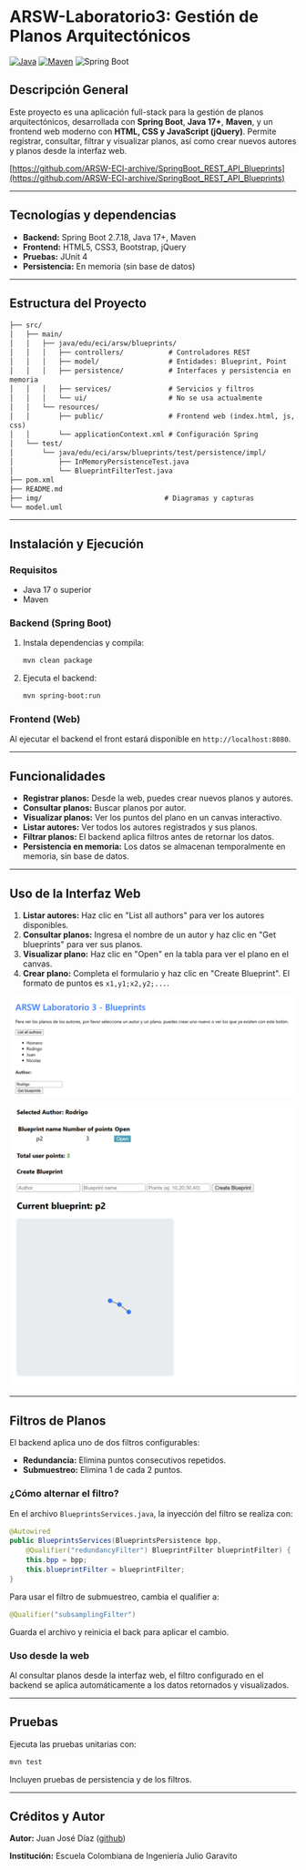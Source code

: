 
# ARSW-Laboratorio3: Gestión de Planos Arquitectónicos

[![Java](https://img.shields.io/badge/Java-17%2B-blue.svg)](https://www.oracle.com/java/)
[![Maven](https://img.shields.io/badge/Maven-Build-brightgreen.svg)](https://maven.apache.org/)
![Spring Boot](https://img.shields.io/badge/Spring%20Boot-brightgreen.svg)


## Descripción General

Este proyecto es una aplicación full-stack para la gestión de planos arquitectónicos, desarrollada con **Spring Boot**, **Java 17+**, **Maven**, y un frontend web moderno con **HTML, CSS y JavaScript (jQuery)**. Permite registrar, consultar, filtrar y visualizar planos, así como crear nuevos autores y planos desde la interfaz web.

[https://github.com/ARSW-ECI-archive/SpringBoot_REST_API_Blueprints](https://github.com/ARSW-ECI-archive/SpringBoot_REST_API_Blueprints)

---

## Tecnologías y dependencias

- **Backend:** Spring Boot 2.7.18, Java 17+, Maven
- **Frontend:** HTML5, CSS3, Bootstrap, jQuery
- **Pruebas:** JUnit 4
- **Persistencia:** En memoria (sin base de datos)

---

## Estructura del Proyecto

```
├── src/
│   ├── main/
│   │   ├── java/edu/eci/arsw/blueprints/
│   │   │   ├── controllers/           # Controladores REST
│   │   │   ├── model/                 # Entidades: Blueprint, Point
│   │   │   ├── persistence/           # Interfaces y persistencia en memoria
│   │   │   ├── services/              # Servicios y filtros
│   │   │   └── ui/                    # No se usa actualmente
│   │   └── resources/
│   │       ├── public/                # Frontend web (index.html, js, css)
│   │       └── applicationContext.xml # Configuración Spring
│   └── test/
│       └── java/edu/eci/arsw/blueprints/test/persistence/impl/
│           ├── InMemoryPersistenceTest.java
│           └── BlueprintFilterTest.java
├── pom.xml
├── README.md
├── img/                              # Diagramas y capturas
└── model.uml
```

---

## Instalación y Ejecución

### Requisitos
- Java 17 o superior
- Maven

### Backend (Spring Boot)
1. Instala dependencias y compila:
	```bash
	mvn clean package
	```
2. Ejecuta el backend:
	```bash
	mvn spring-boot:run
	```

### Frontend (Web)

Al ejecutar el backend el front estará disponible en `http://localhost:8080`.

---

## Funcionalidades

- **Registrar planos:** Desde la web, puedes crear nuevos planos y autores.
- **Consultar planos:** Buscar planos por autor.
- **Visualizar planos:** Ver los puntos del plano en un canvas interactivo.
- **Listar autores:** Ver todos los autores registrados y sus planos.
- **Filtrar planos:** El backend aplica filtros antes de retornar los datos.
- **Persistencia en memoria:** Los datos se almacenan temporalmente en memoria, sin base de datos.

---


## Uso de la Interfaz Web

1. **Listar autores:** Haz clic en "List all authors" para ver los autores disponibles.
2. **Consultar planos:** Ingresa el nombre de un autor y haz clic en "Get blueprints" para ver sus planos.
3. **Visualizar plano:** Haz clic en "Open" en la tabla para ver el plano en el canvas.
4. **Crear plano:** Completa el formulario y haz clic en "Create Blueprint". El formato de puntos es `x1,y1;x2,y2;...`.


![alt text](/img/image.png)

![alt text](/img/image-1.png)

---


## Filtros de Planos

El backend aplica uno de dos filtros configurables:
- **Redundancia:** Elimina puntos consecutivos repetidos.
- **Submuestreo:** Elimina 1 de cada 2 puntos.

### ¿Cómo alternar el filtro?
En el archivo `BlueprintsServices.java`, la inyección del filtro se realiza con:
```java
@Autowired
public BlueprintsServices(BlueprintsPersistence bpp,
	@Qualifier("redundancyFilter") BlueprintFilter blueprintFilter) {
	this.bpp = bpp;
	this.blueprintFilter = blueprintFilter;
}
```
Para usar el filtro de submuestreo, cambia el qualifier a:
```java
@Qualifier("subsamplingFilter")
```
Guarda el archivo y reinicia el back para aplicar el cambio.

### Uso desde la web
Al consultar planos desde la interfaz web, el filtro configurado en el backend se aplica automáticamente a los datos retornados y visualizados.

---

## Pruebas

Ejecuta las pruebas unitarias con:
```bash
mvn test
```
Incluyen pruebas de persistencia y de los filtros.

---


## Créditos y Autor

**Autor:** Juan José Díaz ([github](https://github.com/Juan-Jose-D))

**Institución:** Escuela Colombiana de Ingeniería Julio Garavito
